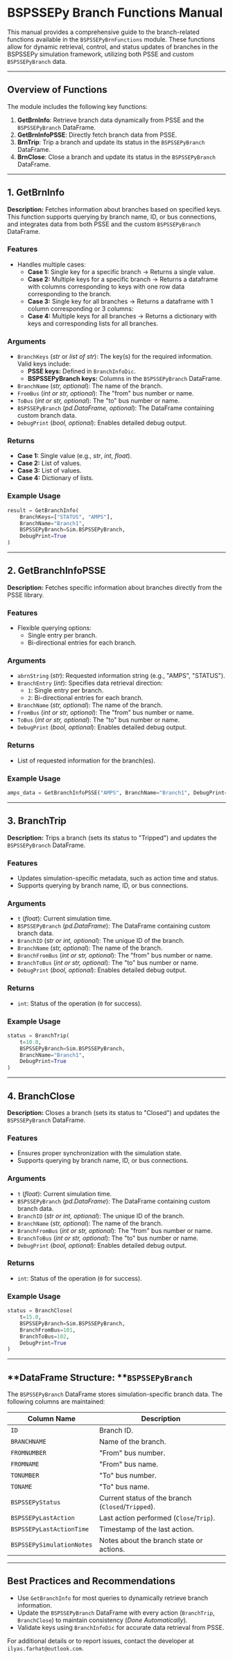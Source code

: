 # BSPSSEPy Branch Functions Manual

This manual provides a comprehensive guide to the branch-related functions available in the `BSPSSEPyBrnFunctions` module. These functions allow for dynamic retrieval, control, and status updates of branches in the BSPSSEPy simulation framework, utilizing both PSSE and custom `BSPSSEPyBranch` data.

---

## Overview of Functions

The module includes the following key functions:

1. **GetBrnInfo**: Retrieve branch data dynamically from PSSE and the `BSPSSEPyBranch` DataFrame.
2. **GetBrnInfoPSSE**: Directly fetch branch data from PSSE.
3. **BrnTrip**: Trip a branch and update its status in the `BSPSSEPyBranch` DataFrame.
4. **BrnClose**: Close a branch and update its status in the `BSPSSEPyBranch` DataFrame.

---

## **1. GetBrnInfo**

**Description:**
Fetches information about branches based on specified keys. This function supports querying by branch name, ID, or bus connections, and integrates data from both PSSE and the custom `BSPSSEPyBranch` DataFrame.

### **Features**

- Handles multiple cases:
  - **Case 1:** Single key for a specific branch -> Returns a single value.
  - **Case 2:** Multiple keys for a specific branch -> Returns a dataframe with columns corresponding to keys with one row data corresponding to the branch.
  - **Case 3:** Single key for all branches -> Returns a dataframe with 1 column corresponding  or 3 columns: 
  - **Case 4:** Multiple keys for all branches -> Returns a dictionary with keys and corresponding lists for all branches.

### **Arguments**

- `BranchKeys` (*str* or *list of str*): The key(s) for the required information. Valid keys include:
  - **PSSE keys:** Defined in `BranchInfoDic`.
  - **BSPSSEPyBranch keys:** Columns in the `BSPSSEPyBranch` DataFrame.
- `BranchName` (*str, optional*): The name of the branch.
- `FromBus` (*int or str, optional*): The "from" bus number or name.
- `ToBus` (*int or str, optional*): The "to" bus number or name.
- `BSPSSEPyBranch` (*pd.DataFrame, optional*): The DataFrame containing custom branch data.
- `DebugPrint` (*bool, optional*): Enables detailed debug output.

### **Returns**

- **Case 1:** Single value (e.g., *str*, *int*, *float*).
- **Case 2:** List of values.
- **Case 3:** List of values.
- **Case 4:** Dictionary of lists.

### **Example Usage**

```python
result = GetBranchInfo(
    BranchKeys=["STATUS", "AMPS"],
    BranchName="Branch1",
    BSPSSEPyBranch=Sim.BSPSSEPyBranch,
    DebugPrint=True
)
```

---

## **2. GetBranchInfoPSSE**

**Description:**
Fetches specific information about branches directly from the PSSE library.

### **Features**

- Flexible querying options:
  - Single entry per branch.
  - Bi-directional entries for each branch.

### **Arguments**

- `abrnString` (*str*): Requested information string (e.g., "AMPS", "STATUS").
- `BranchEntry` (*int*): Specifies data retrieval direction:
  - `1`: Single entry per branch.
  - `2`: Bi-directional entries for each branch.
- `BranchName` (*str, optional*): The name of the branch.
- `FromBus` (*int or str, optional*): The "from" bus number or name.
- `ToBus` (*int or str, optional*): The "to" bus number or name.
- `DebugPrint` (*bool, optional*): Enables detailed debug output.

### **Returns**

- List of requested information for the branch(es).

### **Example Usage**

```python
amps_data = GetBranchInfoPSSE("AMPS", BranchName="Branch1", DebugPrint=True)
```

---

## **3. BranchTrip**

**Description:**
Trips a branch (sets its status to "Tripped") and updates the `BSPSSEPyBranch` DataFrame.

### **Features**

- Updates simulation-specific metadata, such as action time and status.
- Supports querying by branch name, ID, or bus connections.

### **Arguments**

- `t` (*float*): Current simulation time.
- `BSPSSEPyBranch` (*pd.DataFrame*): The DataFrame containing custom branch data.
- `BranchID` (*str or int, optional*): The unique ID of the branch.
- `BranchName` (*str, optional*): The name of the branch.
- `BranchFromBus` (*int or str, optional*): The "from" bus number or name.
- `BranchToBus` (*int or str, optional*): The "to" bus number or name.
- `DebugPrint` (*bool, optional*): Enables detailed debug output.

### **Returns**

- `int`: Status of the operation (`0` for success).

### **Example Usage**

```python
status = BranchTrip(
    t=10.0,
    BSPSSEPyBranch=Sim.BSPSSEPyBranch,
    BranchName="Branch1",
    DebugPrint=True
)
```

---

## **4. BranchClose**

**Description:**
Closes a branch (sets its status to "Closed") and updates the `BSPSSEPyBranch` DataFrame.

### **Features**

- Ensures proper synchronization with the simulation state.
- Supports querying by branch name, ID, or bus connections.

### **Arguments**

- `t` (*float*): Current simulation time.
- `BSPSSEPyBranch` (*pd.DataFrame*): The DataFrame containing custom branch data.
- `BranchID` (*str or int, optional*): The unique ID of the branch.
- `BranchName` (*str, optional*): The name of the branch.
- `BranchFromBus` (*int or str, optional*): The "from" bus number or name.
- `BranchToBus` (*int or str, optional*): The "to" bus number or name.
- `DebugPrint` (*bool, optional*): Enables detailed debug output.

### **Returns**

- `int`: Status of the operation (`0` for success).

### **Example Usage**

```python
status = BranchClose(
    t=15.0,
    BSPSSEPyBranch=Sim.BSPSSEPyBranch,
    BranchFromBus=101,
    BranchToBus=102,
    DebugPrint=True
)
```

---

## \*\*DataFrame Structure: \*\***`BSPSSEPyBranch`**

The `BSPSSEPyBranch` DataFrame stores simulation-specific branch data. The following columns are maintained:

| Column Name               | Description                                        |
| ------------------------- | -------------------------------------------------- |
| `ID`                      | Branch ID.                                         |
| `BRANCHNAME`              | Name of the branch.                                |
| `FROMNUMBER`              | "From" bus number.                                 |
| `FROMNAME`                | "From" bus name.                                   |
| `TONUMBER`                | "To" bus number.                                   |
| `TONAME`                  | "To" bus name.                                     |
| `BSPSSEPyStatus`          | Current status of the branch (`Closed`/`Tripped`). |
| `BSPSSEPyLastAction`      | Last action performed (`Close`/`Trip`).            |
| `BSPSSEPyLastActionTime`  | Timestamp of the last action.                      |
| `BSPSSEPySimulationNotes` | Notes about the branch state or actions.           |

---

## **Best Practices and Recommendations**

- Use `GetBranchInfo` for most queries to dynamically retrieve branch information.
- Update the `BSPSSEPyBranch` DataFrame with every action (`BranchTrip`, `BranchClose`) to maintain consistency (*Done Automatically*).
- Validate keys using `BranchInfoDic` for accurate data retrieval from PSSE.

For additional details or to report issues, contact the developer at `ilyas.farhat@outlook.com`.

